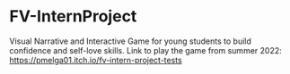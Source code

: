 # FV-InternProject
Visual Narrative and Interactive Game for young students to build confidence and self-love skills.
Link to play the game from summer 2022: https://pmelga01.itch.io/fv-intern-project-tests
